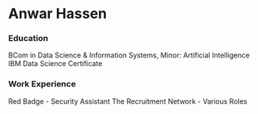 # Anwar Hassen

### Education
BCom in Data Science & Information Systems, Minor: Artificial Intelligence
IBM Data Science Certificate
### Work Experience
Red Badge - Security Assistant
The Recruitment Network - Various Roles
